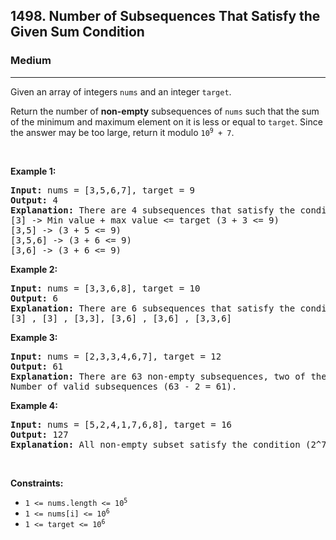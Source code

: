 <h2>1498. Number of Subsequences That Satisfy the Given Sum Condition</h2><h3>Medium</h3><hr><div><p>Given an array of integers <code>nums</code> and an integer <code>target</code>.</p>

<p>Return the number of <strong>non-empty</strong> subsequences of <code>nums</code> such that the sum of the minimum and maximum element on it is less or equal to&nbsp;<code>target</code>. Since the answer&nbsp;may be too large,&nbsp;return it modulo&nbsp;<code>10<sup>9</sup> + 7</code>.</p>

<p>&nbsp;</p>
<p><strong>Example 1:</strong></p>

<pre><strong>Input:</strong> nums = [3,5,6,7], target = 9
<strong>Output:</strong> 4
<strong>Explanation: </strong>There are 4 subsequences that satisfy the condition.
[3] -&gt; Min value + max value &lt;= target (3 + 3 &lt;= 9)
[3,5] -&gt; (3 + 5 &lt;= 9)
[3,5,6] -&gt; (3 + 6 &lt;= 9)
[3,6] -&gt; (3 + 6 &lt;= 9)
</pre>

<p><strong>Example 2:</strong></p>

<pre><strong>Input:</strong> nums = [3,3,6,8], target = 10
<strong>Output:</strong> 6
<strong>Explanation: </strong>There are 6 subsequences that satisfy the condition. (nums can have repeated numbers).
[3] , [3] , [3,3], [3,6] , [3,6] , [3,3,6]</pre>

<p><strong>Example 3:</strong></p>

<pre><strong>Input:</strong> nums = [2,3,3,4,6,7], target = 12
<strong>Output:</strong> 61
<strong>Explanation: </strong>There are 63 non-empty subsequences, two of them don't satisfy the condition ([6,7], [7]).
Number of valid subsequences (63 - 2 = 61).
</pre>

<p><strong>Example 4:</strong></p>

<pre><strong>Input:</strong> nums = [5,2,4,1,7,6,8], target = 16
<strong>Output:</strong> 127
<strong>Explanation: </strong>All non-empty subset satisfy the condition (2^7 - 1) = 127</pre>

<p>&nbsp;</p>
<p><strong>Constraints:</strong></p>

<ul>
	<li><code>1 &lt;= nums.length &lt;= 10<sup>5</sup></code></li>
	<li><code>1 &lt;= nums[i] &lt;= 10<sup>6</sup></code></li>
	<li><code>1 &lt;= target &lt;= 10<sup>6</sup></code></li>
</ul>
</div>